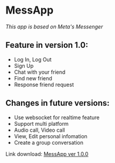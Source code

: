 # MessApp
_This app is based on Meta's Messenger_

## Feature in version 1.0:
- Log In, Log Out
- Sign Up
- Chat with your friend
- Find new friend
- Response friend request

## Changes in future versions:
- Use websocket for realtime feature
- Support multi platform
- Audio call, Video call
- View, Edit personal infomation
- Create a group conversation

Link download: [MessApp ver 1.0.0](https://drive.google.com/file/d/1zKAT621X16BG6Da55QgBf-MFrQKBF6wt/view?usp=drive_link)
